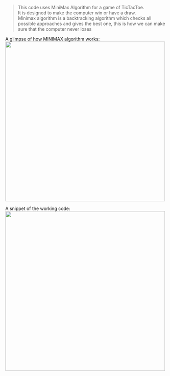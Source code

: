 > This code uses MiniMax Algorithm for a game of TicTacToe. \
> It is designed to make the computer win or have a draw.\
> Minimax algorithm is a backtracking algorithm which checks all possible approaches and gives the best one, this is how we can make sure that the computer never loses

A glimpse of how MINIMAX algorithm works:\
<img src="https://user-images.githubusercontent.com/82958906/234471980-08ebe63f-d700-4eef-a68d-954e6b980991.png" width="500">

A snippet of the working code:\
<img src="https://user-images.githubusercontent.com/82958906/234471525-184f772b-22d9-48b0-8a70-1cf458984ba8.png" width="500">


